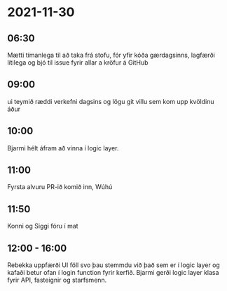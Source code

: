 # 2021-11-30

## 06:30

Mætti tímanlega til að taka frá stofu, fór yfir kóða gærdagsinns, lagfærði lítilega og bjó til issue fyrir allar a kröfur á GitHub

## 09:00

ui teymið ræddi verkefni dagsins og lögu git villu sem kom upp kvöldinu áður

## 10:00

Bjarmi hélt áfram að vinna í logic layer.

## 11:00

Fyrsta alvuru PR-ið komið inn, Wúhú

## 11:50

Konni og Siggi fóru í mat

## 12:00 - 16:00
Rebekka uppfærði UI föll svo þau stemmdu við það sem er í logic layer og kafaði betur ofan í login function fyrir kerfið.
Bjarmi gerði logic layer klasa fyrir API, fasteignir og starfsmenn.
